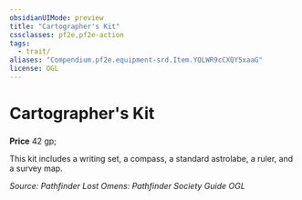 ```yaml
---
obsidianUIMode: preview
title: "Cartographer's Kit"
cssclasses: pf2e,pf2e-action
tags:
  - trait/
aliases: "Compendium.pf2e.equipment-srd.Item.YQLWR9cCXQY5xaaG"
license: OGL
---
```

# Cartographer's Kit

### 


**Price** 42 gp; 



This kit includes a writing set, a compass, a standard astrolabe, a ruler, and a survey map.

*Source: Pathfinder Lost Omens: Pathfinder Society Guide*
*OGL*